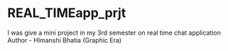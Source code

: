 # REAL_TIMEapp_prjt
I was give a mini project in my 3rd semester on real time chat application 
Author - HImanshi Bhatia (Graphic Era)
